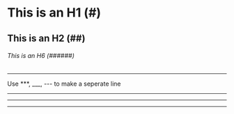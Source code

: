 # This is an H1 (#)
## This is an H2 (##)
###### This is an H6 (######)

***

Use ***, ___, --- to make a seperate line
***
____________________
----------------
